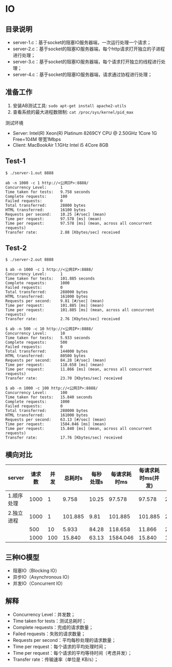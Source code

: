 # IO

## 目录说明

- server-1.c：基于socket的阻塞IO服务器端，一次运行处理一个请求；
- server-2.c：基于socket的阻塞IO服务器端，每个http请求打开独立的子进程进行处理；
- server-3.c：基于socket的阻塞IO服务器端，每个请求打开独立的线程进行处理；
- server-4.c：基于socket的阻塞IO服务器端，请求通过协程进行处理；

## 准备工作

1. 安装AB测试工具: `sudo apt-get install apache2-utils`
2. 查看系统的最大进程数限制: `cat /proc/sys/kernel/pid_max`

测试环境

- Server: Intel(R) Xeon(R) Platinum 8269CY CPU @ 2.50GHz 1Core 1G Free=104M 带宽1Mbps
- Client: MacBookAir 1.1GHz Intel i5 4Core 8GB

## Test-1

```
$ ./server-1.out 8888
```

```
ab -n 1000 -c 1 http://<公网IP>:8888/
Concurrency Level:      1
Time taken for tests:   9.758 seconds
Complete requests:      100
Failed requests:        0
Total transferred:      28800 bytes
HTML transferred:       16100 bytes
Requests per second:    10.25 [#/sec] (mean)
Time per request:       97.578 [ms] (mean)
Time per request:       97.578 [ms] (mean, across all concurrent requests)
Transfer rate:          2.88 [Kbytes/sec] received
```

## Test-2

```
$ ./server-2.out 8888
```

```
$ ab -n 1000 -c 1 http://<公网IP>:8888/
Concurrency Level:      1
Time taken for tests:   101.885 seconds
Complete requests:      1000
Failed requests:        0
Total transferred:      288000 bytes
HTML transferred:       161000 bytes
Requests per second:    9.81 [#/sec] (mean)
Time per request:       101.885 [ms] (mean)
Time per request:       101.885 [ms] (mean, across all concurrent requests)
Transfer rate:          2.76 [Kbytes/sec] received
```

```
$ ab -n 500 -c 10 http://<公网IP>:8888/
Concurrency Level:      10
Time taken for tests:   5.933 seconds
Complete requests:      500
Failed requests:        0
Total transferred:      144000 bytes
HTML transferred:       80500 bytes
Requests per second:    84.28 [#/sec] (mean)
Time per request:       118.658 [ms] (mean)
Time per request:       11.866 [ms] (mean, across all concurrent requests)
Transfer rate:          23.70 [Kbytes/sec] received
```

```
$ ab -n 1000 -c 100 http://<公网IP>:8888/
Concurrency Level:      100
Time taken for tests:   15.840 seconds
Complete requests:      1000
Failed requests:        0
Total transferred:      288000 bytes
HTML transferred:       161000 bytes
Requests per second:    63.13 [#/sec] (mean)
Time per request:       1584.046 [ms] (mean)
Time per request:       15.840 [ms] (mean, across all concurrent requests)
Transfer rate:          17.76 [Kbytes/sec] received
```

## 横向对比

| server | 请求数  | 并发  | 总耗时s    | 每秒处理s | 每请求耗时ms | 每请求耗时ms(并发) | 速率KB/s |
| ------ | ---- | --- | ------- | ----------- | ------------- | ----------------- | -------- |
| 1.顺序处理 | 1000 | 1   | 9.758   | 10.25       | 97.578        | 97.578            | 2.88     |
| 2.独立进程 | 1000 | 1   | 101.885 | 9.81        | 101.885       | 101.885           | 2.76     |
|        | 500  | 10  | 5.933   | 84.28       | 118.658       | 11.866            | 23.70    |
|        | 1000 | 100 | 15.840  | 63.13       | 1584.046      | 15.840            | 17.76    |


## 三种IO模型

- 阻塞IO（Blocking IO）
- 异步IO（Asynchronous IO）
- 并发IO（Concurrent IO）

## 解释

- Concurrency Level：并发数；
- Time taken for tests：测试总耗时；
- Complete requests：完成的请求数量；
- Failed requests：失败的请求数量；
- Requests per second：平均每秒处理的请求数量；
- Time per request：每个请求的平均处理时间；
- Time per request：每个请求的平均等待时间（考虑并发）；
- Transfer rate：传输速率（单位是 KB/s）；


